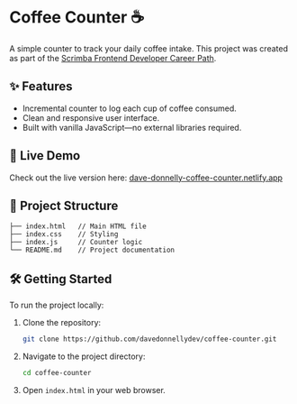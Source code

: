 # Coffee Counter ☕

A simple counter to track your daily coffee intake. This project was created as part of the [Scrimba Frontend Developer Career Path](https://scrimba.com/learn/frontend).

## ✨ Features

- Incremental counter to log each cup of coffee consumed.
- Clean and responsive user interface.
- Built with vanilla JavaScript—no external libraries required.

## 🚀 Live Demo

Check out the live version here: [dave-donnelly-coffee-counter.netlify.app](https://dave-donnelly-coffee-counter.netlify.app/)

## 📁 Project Structure



```plaintext
├── index.html   // Main HTML file
├── index.css    // Styling
├── index.js     // Counter logic
└── README.md    // Project documentation
```



## 🛠️ Getting Started

To run the project locally:

1. Clone the repository:
   ```bash
   git clone https://github.com/davedonnellydev/coffee-counter.git
   ```


2. Navigate to the project directory:
   ```bash
   cd coffee-counter
   ```


3. Open `index.html` in your web browser.
